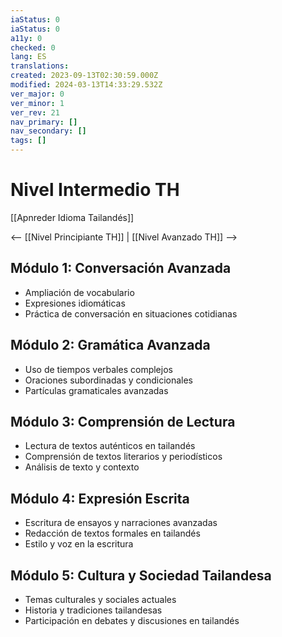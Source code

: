 ```yaml
---
iaStatus: 0
iaStatus: 0
a11y: 0
checked: 0
lang: ES
translations: 
created: 2023-09-13T02:30:59.000Z
modified: 2024-03-13T14:33:29.532Z
ver_major: 0
ver_minor: 1
ver_rev: 21
nav_primary: []
nav_secondary: []
tags: []
---
```

# Nivel Intermedio TH

[[Apnreder Idioma Tailandés]]

<-- [[Nivel Principiante TH]] | [[Nivel Avanzado TH]] -->

## Módulo 1: Conversación Avanzada

- Ampliación de vocabulario
- Expresiones idiomáticas
- Práctica de conversación en situaciones cotidianas

## Módulo 2: Gramática Avanzada

- Uso de tiempos verbales complejos
- Oraciones subordinadas y condicionales
- Partículas gramaticales avanzadas

## Módulo 3: Comprensión de Lectura

- Lectura de textos auténticos en tailandés
- Comprensión de textos literarios y periodísticos
- Análisis de texto y contexto

## Módulo 4: Expresión Escrita

- Escritura de ensayos y narraciones avanzadas
- Redacción de textos formales en tailandés
- Estilo y voz en la escritura

## Módulo 5: Cultura y Sociedad Tailandesa

- Temas culturales y sociales actuales
- Historia y tradiciones tailandesas
- Participación en debates y discusiones en tailandés
